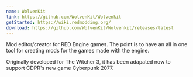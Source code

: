 ```yaml
---
name: WolvenKit
link: https://github.com/WolvenKit/Wolvenkit
getStarted: https://wiki.redmodding.org/
download: https://github.com/WolvenKit/Wolvenkit/releases/latest
---
```


Mod editor/creator for RED Engine games. The point is to have an all in one tool for creating mods for the games made with the engine.

Originally developed for The Witcher 3, it has been adapated now to support CDPR's new game Cyberpunk 2077.
